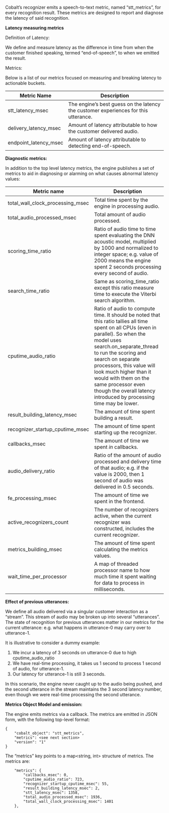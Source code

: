 Cobalt’s recognizer emits a speech-to-text metric, named “stt_metrics”, for every recognition result. These metrics are designed to report and diagnose the latency of said recognition. 

**Latency measuring metrics**

Definition of Latency:

We define and measure latency as the difference in time from when the customer finished speaking, termed “end-of-speech”, to when we emitted the result. 

Metrics:

Below is a list of our metrics focused on measuring and breaking latency to actionable buckets.

| Metric Name | Description
| --- | ---
|stt_latency_msec | The engine’s best guess on the latency the customer experiences for this utterance.
|delivery_latency_msec | Amount of latency attributable to how the customer delivered audio.
|endpoint_latency_msec | Amount of latency attributable to detecting end-of-speech.


**Diagnostic metrics:**

In addition to the top level latency metrics, the engine publishes a set of metrics to aid in diagnosing or alarming on what causes abnormal latency values:

|Metric name	| Description
| --- | ---
| total_wall_clock_processing_msec	|Total time spent by the engine in processing audio.
| total_audio_processed_msec | 	Total amount of audio processed.
|scoring_time_ratio| Ratio of audio time to time spent evaluating the DNN acoustic model, multiplied by 1000 and normalized to integer space;  e.g. value of 2000 means the engine spent 2 seconds processing every second of audio.
|search_time_ratio | Same as scoring_time_ratio except this ratio measure time to execute the Viterbi search algorithm.
| cputime_audio_ratio | 	Ratio of audio to compute time.  It should be noted that this ratio tallies all time spent on all CPUs (even in parallel).  So when the model uses search.on_separate_thread to run the scoring and search on separate processors, this value will look much higher than it would with them on the same processor even though the overall latency introduced by processing time may be lower.
| result_building_latency_msec |	The amount of time spent building a result.
| recognizer_startup_cputime_msec |	The amount of time spent starting up the recognizer.
| callbacks_msec | The amount of time we spent *in* callbacks.
| audio_delivery_ratio | Ratio of the amount of audio processed and delivery time of that audio; e.g.  if the value is 2000, then 1 second of audio was delivered in 0.5 seconds.
| fe_processing_msec | The amount of time we spent in the frontend.
| active_recognizers_count | The number of recognizers active, when the current recognizer was constructed, includes the current recognizer.
| metrics_building_msec | The amount of time spent calculating the metrics values.
| wait_time_per_processor | A map of threaded processor name to how much time it spent waiting for data to process in milliseconds.

**Effect of previous utterances:**

We define all audio delivered via a singular customer interaction as a “stream”. This stream of audio may be broken up into several “utterances”. The state of recognition for previous utterances matter in our metrics for the current utterance: e.g. what happens in utterance-0 may carry over to utterance-1.

It is illustrative to consider a dummy example:

1.	We incur a latency of 3 seconds on utterance-0 due to high cputime_audio_ratio
2.	We have real-time processing, it takes us 1 second to process 1 second of audio, for utterance-1.
3.	Our latency for utterance-1 is still 3 seconds.

In this scenario, the engine never caught up to the audio being pushed, and the second utterance in the stream maintains the 3 second latency number, even though we were real-time processing the second utterance. 

**Metrics Object Model and emission:**

The engine emits metrics via a callback. The metrics are emitted in JSON form, with the following top-level format:


```
{
    "cobalt_object": "stt_metrics",
    "metrics": <see next section>
    "version": "1"
}
```

The “metrics” key points to a map<string, int> structure of metrics. The metrics are:


```
    "metrics": {
        "callbacks_msec": 0,
        "cputime_audio_ratio": 723,
        "recognizer_startup_cputime_msec": 55,
        "result_building_latency_msec": 2,
        "stt_latency_msec": 1358,
        "total_audio_processed_msec": 1936,
        "total_wall_clock_processing_msec": 1401
    },
```
